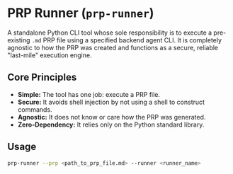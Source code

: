 # PRP Runner (`prp-runner`)

A standalone Python CLI tool whose sole responsibility is to execute a pre-existing `.md` PRP file using a specified backend agent CLI. It is completely agnostic to how the PRP was created and functions as a secure, reliable "last-mile" execution engine.

## Core Principles

- **Simple:** The tool has one job: execute a PRP file.
- **Secure:** It avoids shell injection by not using a shell to construct commands.
- **Agnostic:** It does not know or care how the PRP was generated.
- **Zero-Dependency:** It relies only on the Python standard library.

## Usage

```bash
prp-runner --prp <path_to_prp_file.md> --runner <runner_name>
```
